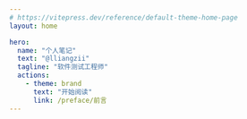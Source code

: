```yaml
---
# https://vitepress.dev/reference/default-theme-home-page
layout: home

hero:
  name: "个人笔记"
  text: "@lliangzii"
  tagline: "软件测试工程师"
  actions:
    - theme: brand
      text: "开始阅读"
      link: /preface/前言
---
```

